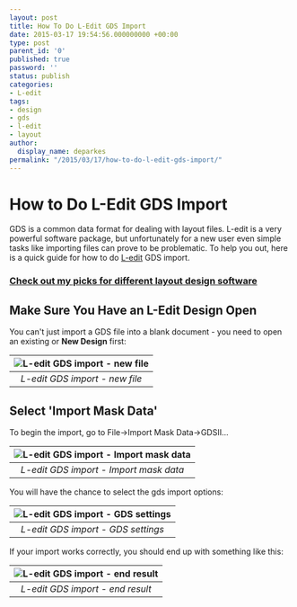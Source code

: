 ```yaml
---
layout: post
title: How To Do L-Edit GDS Import
date: 2015-03-17 19:54:56.000000000 +00:00
type: post
parent_id: '0'
published: true
password: ''
status: publish
categories:
- L-edit
tags:
- design
- gds
- l-edit
- layout
author:
  display_name: deparkes
permalink: "/2015/03/17/how-to-do-l-edit-gds-import/"
---
```

<h1>How to Do L-Edit GDS Import</h1>
GDS is a common data format for dealing with layout files. L-edit is a very powerful software package, but unfortunately for a new user even simple tasks like importing files can prove to be problematic.
To help you out, here is a quick guide for how to do <a href="https://www.tannereda.com/l-edit-pro">L-edit</a> GDS import.
<h3><a title="Layout Design Software" href="{{site.baseurl}}/2015/02/21/layout-design-software/">Check out my picks for different layout design software</a></h3>
<h2>Make Sure You Have an L-Edit Design Open</h2>
You can't just import a GDS file into a blank document - you need to open an existing or <strong>New Design</strong> first:

| ![L-edit GDS import - new file]({{site.baseurl}}/assets/2015/03/NewFile.png) |
|:--:|
| *L-edit GDS import - new file* |

<h2>Select 'Import Mask Data'</h2>
To begin the import, go to File-&gt;Import Mask Data-&gt;GDSII...

| ![L-edit GDS import  - Import mask data]({{site.baseurl}}/assets/2015/03/ImportMaskData.png) |
|:--:|
| *L-edit GDS import  - Import mask data* |

You will have the chance to select the gds import options:

| ![L-edit GDS import - GDS settings]({{site.baseurl}}/assets/2015/03/ImportGDS_pt2.png) |
|:--:|
| *L-edit GDS import - GDS settings* |

If your import works correctly, you should end up with something like this:

| ![L-edit GDS import - end result]({{site.baseurl}}/assets/2015/03/ImportGDS_pt3.png) |
|:--:|
| *L-edit GDS import - end result* |
